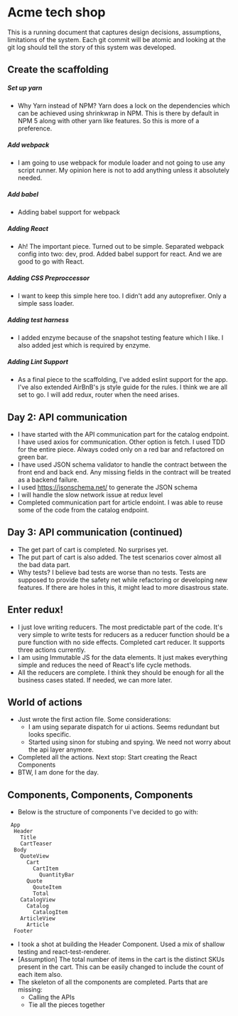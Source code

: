 # Acme tech shop

This is a running document that captures design decisions, assumptions, limitations of the system. Each git commit will be atomic and looking at the git log should tell the story of this system was developed.

## Create the scaffolding
##### Set up yarn
  * Why Yarn instead of NPM?
    Yarn does a lock on the dependencies which can be achieved using shrinkwrap in NPM. This is there by default in NPM 5 along with other yarn like features.  So this is more of a preference.
##### Add webpack
  * I am going to use webpack for module loader and not going to use any script runner. My opinion here is not to add anything unless it absolutely needed.
##### Add babel
  * Adding babel support for webpack
##### Adding React
  * Ah! The important piece. Turned out to be simple. Separated webpack config into two: dev, prod. Added babel support for react. And we are good to go with React.
##### Adding CSS Preproccessor
  * I want to keep this simple here too. I didn't add any autoprefixer. Only a simple sass loader.
##### Adding test harness
  * I added enzyme because of the snapshot testing feature which I like. I also added jest which is required by enzyme.
##### Adding Lint Support 
  * As a final piece to the scaffolding, I've added eslint support for the app. I've also extended AirBnB's js style guide for the rules. I think we are all set to go. I will add redux, router when the need arises.

## Day 2: API communication
   * I have started with the API communication part for the catalog endpoint. I have used axios for communication. Other option is fetch. I used TDD for the entire piece. Always coded only on a red bar and refactored on green bar.
   * I have used JSON schema validator to handle the contract between the front end and back end. Any missing fields in the contract will be treated as a backend failure.
   * I used https://jsonschema.net/ to generate the JSON schema
   * I will handle the slow network issue at redux level
   * Completed communication part for article endoint. I was able to reuse some of the code from the catalog endpoint.
   
## Day 3: API communication (continued)
   * The get part of cart is completed. No surprises yet.
   * The put part of cart is also added. The test scenarios cover almost all the bad data part.
   * Why tests?
     I believe bad tests are worse than no tests. Tests are supposed to provide the safety net while refactoring or developing new features. If there are holes in this, it might lead to more disastrous state.
     
## Enter redux!     
   * I just love writing reducers. The most predictable part of the code. It's very simple to write tests for reducers as a reducer function should be a pure function with no side effects. Completed cart reducer. It supports three actions currently.
   * I am using Immutable JS for the data elements. It just makes everything simple and reduces the need of React's life cycle methods.
   * All the reducers are complete. I think they should be enough for all the business cases stated. If needed, we can more later.
   
## World of actions
   * Just wrote the first action file. Some considerations:
     * I am using separate dispatch for ui actions. Seems redundant but looks specific.
     * Started using sinon for stubing and spying. We need not worry about the api layer anymore.
   * Completed all the actions. Next stop: Start creating the React Components
   * BTW, I am done for the day.
   
## Components, Components, Components
   * Below is the structure of components I've decided to go with:
   ~~~~
    App
     Header
       Title
       CartTeaser
     Body
       QuoteView
         Cart
           CartItem
             QuantityBar
         Quote
           QouteItem
           Total
       CatalogView
         Catalog
           CatalogItem
       ArticleView
         Article
     Footer
   ~~~~
   * I took a shot at building the Header Component. Used a mix of shallow testing and react-test-renderer.
   * [Assumption] The total number of items in the cart is the distinct SKUs present in the cart. This can be easily changed to include the count of each item also.
   * The skeleton of all the components are completed. Parts that are missing:
     * Calling the APIs
     * Tie all the pieces together
   
   